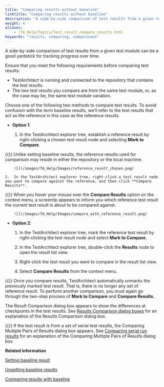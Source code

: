```yaml
--- 
title: "Comparing results without baseline"
linktitle: "Comparing results without baseline"
description: "A side-by-side comparison of test results from a given test module can be a good yardstick for tracking progress over time."
weight: 4
aliases: 
    - /TA_Help/Topics/Test_result_compare_results.html
keywords: "results, comparing, comparisons"
---
```


A side-by-side comparison of test results from a given test module can be a good yardstick for tracking progress over time.

Ensure that you meet the following requirements before comparing test results:

-   TestArchitect is running and connected to the repository that contains the test results.
-   The two test results you compare are from the same test module, or, as the case may be, the same test module variation.

Choose one of the following two methods to compare test results. To avoid confusion with the term baseline results, we'll refer to the test results that act as the reference in this case as the reference results.

-   **Option 1**:

    1.  In the TestArchitect explorer tree, establish a reference result by right-clicking a chosen test result node and selecting **Mark to Compare**.

{{<tip>}} Unlike setting baseline results, the reference results used for comparison may reside in either the repository or the local machine.

        ![](/images/TA_Help/Images/reference_result_chosen.png)

    2.  In the TestArchitect explorer tree, right-click a test result node you want to compare against the reference, and then click **Compare Results**.

{{<tip>}} When you hover your mouse over the **Compare Results** option on the context menu, a screentip appears to inform you which reference test result the current test result is about to be compared against.

        ![](/images/TA_Help/Images/compare_with_reference_result.png)

-   **Option 2**:

    1.  In the TestArchitect explorer tree, mark the reference test result by right-clicking the test result node and select **Mark to Compare**.

    2.  In the TestArchitect explorer tree, double-click the **Results** node to open the result list view.

    3.  Right-click the test result you want to compare in the result list view.

    4.  Select **Compare Results** from the context menu.


{{<important>}} Once you compare results, TestArchitect automatically unmarks the previously marked test result. That is, there is no longer any set of reference result. To perform another comparison, you must again go through the two-step process of **Mark to Compare** and **Compare Results**.

The Result Comparison dialog box appears to show the differences at checkpoints in the test results. See [Results Comparison dialog boxes](/TA_Help/Topics/Test_result_comparison_dialog_box.html#sect_e383h_k3e8) for an explanation of the Results Comparison dialog box.

{{<note>}} If the test result is from a set of serial test results, the Comparing Multiple Pairs of Results dialog box appears. See [Comparing serial run results](/TA_Help/Topics/Test_result_comparison_dialog_box.html#sect_nd6h_kd83) for an explanation of the Comparing Multiple Pairs of Results dialog box.




**Related information**  


[Setting baseline result](/TA_Help/Topics/Test_result_settting_baseline.html)

[Unsetting baseline results](/TA_Help/Topics/Test_result_unsettting_baseline.html)

[Comparing results with baseline](/TA_Help/Topics/Test_result_compare_to_baseline_results.html)

